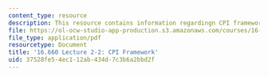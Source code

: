 ```yaml
---
content_type: resource
description: This resource contains information regardingn CPI framework.
file: https://ol-ocw-studio-app-production.s3.amazonaws.com/courses/16-660j-introduction-to-lean-six-sigma-methods-january-iap-2012/37528fe54ec112ab434d7c3b6a2bbd2f_MIT16_660JIAP12_2-2H.pdf
file_type: application/pdf
resourcetype: Document
title: '16.660 Lecture 2-2: CPI Framework'
uid: 37528fe5-4ec1-12ab-434d-7c3b6a2bbd2f
---
```

